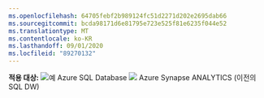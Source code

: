```yaml
---
ms.openlocfilehash: 64705febf2b989124fc51d2271d202e2695dab66
ms.sourcegitcommit: bcda98171d6e81795e723e525f81e6235f044e52
ms.translationtype: MT
ms.contentlocale: ko-KR
ms.lasthandoff: 09/01/2020
ms.locfileid: "89270132"
---
```

<Token>**적용 대상:** ![ 예 ](../media/applies-to/yes.png) Azure SQL Database ![ ](../media/applies-to/yes.png) Azure Synapse ANALYTICS (이전의 SQL DW)</Token> 